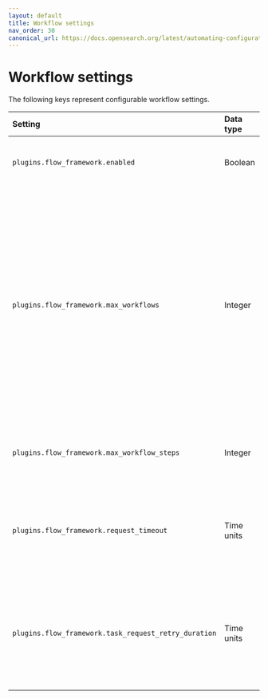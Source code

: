 ```yaml
---
layout: default
title: Workflow settings
nav_order: 30
canonical_url: https://docs.opensearch.org/latest/automating-configurations/workflow-settings/
---
```


# Workflow settings

The following keys represent configurable workflow settings.

|Setting	|Data type	|Default value	|Description	|
|:---	|:---	|:---	|:---	|
|`plugins.flow_framework.enabled`	|Boolean	|`false`	|Whether the Flow Framework API is enabled.	|
|`plugins.flow_framework.max_workflows`	|Integer	|`1000`	| The maximum number of workflows that you can create. When the limit is above 1,000, the number of existing workflows is defined as a lower bound for performance reasons, so the actual maximum may slightly exceed this value.	|
|`plugins.flow_framework.max_workflow_steps`	|Integer	|`50`	|The maximum number of steps a workflow can have.	|
|`plugins.flow_framework.request_timeout`	|Time units	|`10s`	|The default timeout for REST requests, which applies to internal search queries.	|
|`plugins.flow_framework.task_request_retry_duration`	|Time units	|`5s`	| When steps correspond to an API that produces a `task_id`, OpenSearch will retry them at this interval until completion.	|
